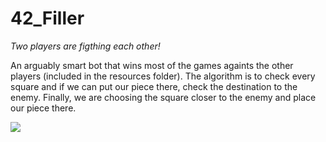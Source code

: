 # 42_Filler

*Two players are figthing each other!*

An arguably smart bot that wins most of the games againts the other players (included in the resources folder). The algorithm is to check every square and if we can put our piece there, check the destination to the enemy. Finally, we are choosing the square closer to the enemy and place our piece there.

![](https://media.giphy.com/media/cQ720iGTqvgTHxBqHV/giphy.gif)

